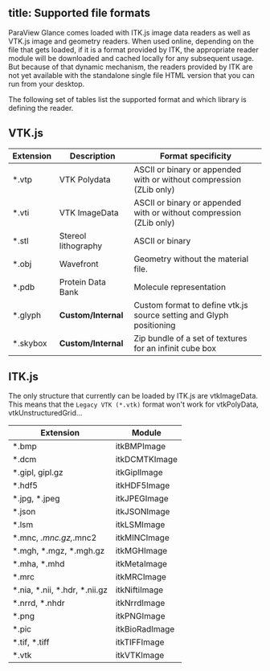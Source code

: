 title: Supported file formats
----

ParaView Glance comes loaded with ITK.js image data readers as well as VTK.js image and geometry readers. When used online, depending on the file that gets loaded, if it is a format provided by ITK, the appropriate reader module will be downloaded and cached locally for any subsequent usage. But because of that dynamic mechanism, the readers provided by ITK are not yet available with the standalone single file HTML version that you can run from your desktop.

The following set of tables list the supported format and which library is defining the reader.

<style>
table {
  width: 100%;
}
</style>

## VTK.js

| Extension | Description          | Format specificity                                                  |
| --------- | -------------------- | ------------------------------------------------------------------- |
| *.vtp     | VTK Polydata         | ASCII or binary or appended with or without compression (ZLib only) |
| *.vti     | VTK ImageData        | ASCII or binary or appended with or without compression (ZLib only) |
| *.stl     | Stereol lithography  | ASCII or binary                                                     |
| *.obj     | Wavefront            | Geometry without the material file.                                 |
| *.pdb     | Protein Data Bank    | Molecule representation                                             |
| *.glyph   | **Custom/Internal**  | Custom format to define vtk.js source setting and Glyph positioning |
| *.skybox  | **Custom/Internal**  | Zip bundle of a set of textures for an infinit cube box             |

## ITK.js

The only structure that currently can be loaded by ITK.js are vtkImageData.
This means that the `Legacy VTK (*.vtk)` format won't work for vtkPolyData, vtkUnstructuredGrid...

| Extension                     | Module         |
| ----------------------------- | -------------- |
| *.bmp                         | itkBMPImage    |
| *.dcm                         | itkDCMTKImage  |
| *.gipl, gipl.gz               | itkGiplImage   |
| *.hdf5                        | itkHDF5Image   |
| *.jpg, *.jpeg                 | itkJPEGImage   |
| *.json                        | itkJSONImage   |
| *.lsm                         | itkLSMImage    |
| *.mnc, *.mnc.gz,*.mnc2        | itkMINCImage   |
| *.mgh, *.mgz, *.mgh.gz        | itkMGHImage    |
| *.mha, *.mhd                  | itkMetaImage   |
| *.mrc                         | itkMRCImage    |
| *.nia, *.nii, *.hdr, *.nii.gz | itkNiftiImage  |
| *.nrrd, *.nhdr                | itkNrrdImage   |
| *.png                         | itkPNGImage    |
| *.pic                         | itkBioRadImage |
| *.tif, *.tiff                 | itkTIFFImage   |
| *.vtk                         | itkVTKImage    |
